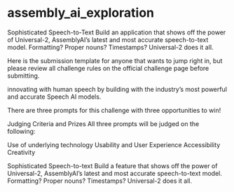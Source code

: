 # assembly_ai_exploration

Sophisticated Speech-to-Text
Build an application that shows off the power of Universal-2, AssemblyAI’s latest and most accurate speech-to-text model. Formatting? Proper nouns? Timestamps? Universal-2 does it all.

Here is the submission template for anyone that wants to jump right in, but please review all challenge rules on the official challenge page before submitting.

innovating with human speech by building with the industry’s most powerful and accurate Speech AI models.

There are three prompts for this challenge with three opportunities to win!

Judging Criteria and Prizes
All three prompts will be judged on the following:

Use of underlying technology
Usability and User Experience
Accessibility
Creativity

Sophisticated Speech-to-text
Build a feature that shows off the power of Universal-2, AssemblyAI’s latest and most accurate speech-to-text model. Formatting? Proper nouns? Timestamps? Universal-2 does it all.

